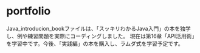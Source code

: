 # portfolio
Java_introducion_bookファイルは、「スッキリわかるJava入門」の本を独学し、例や練習問題を実際にコーディングしました。
現在は第16章「API活用術」を学習中です。今後、「実践編」の本を購入し、ラムダ式を学習予定です。

